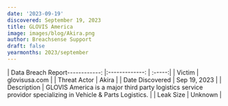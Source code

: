 ```yaml
---
date: '2023-09-19'
discovered: September 19, 2023
title: GLOVIS America
image: images/blog/Akira.png
author: Breachsense Support
draft: false
yearmonths: 2023/september
---
```


| Data Breach Report------------:     |:-------------:    | :-----:|
| Victim      | glovisusa.com      | 
| Threat Actor      | Akira      | 
| Date Discovered      | Sep 19, 2023      | 
| Description      | GLOVIS America is a major third party logistics service providor specializing in Vehicle & Parts Logistics.      | 
| Leak Size      | Unknown      | 

